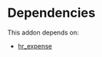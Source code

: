# Dependencies

This addon depends on:

- [hr_expense](../../../../../oca-ocb-hr/odoo-bringout-oca-ocb-hr_expense)
